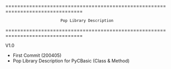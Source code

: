 ================================================================================

                            Pop Library Description 

================================================================================

V1.0
  - First Commit (200405) 
  - Pop Library Description for PyCBasic (Class & Method) 
  
  
